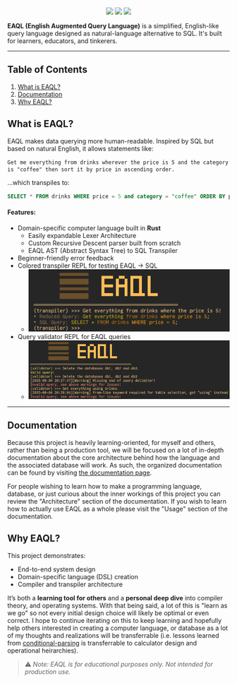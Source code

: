 <div align="center">
    <picture>
        <source media="(prefers-color-scheme: dark)" srcset="./docs/images/logos/eaql-logo-white.svg">
        <source media="(prefers-color-scheme: light)" srcset="./docs/images/logos/eaql-logo-black.svg">
        <img height="250px" src=""/>
    </picture>
</div>

<p align="center">
    <img href="https://github.com/matthambrecht/eaql/actions/workflows/unit-tests.yaml" src="https://github.com/matthambrecht/eaql/actions/workflows/unit-tests.yaml/badge.svg"/>
    <img href="https://github.com/matthambrecht/eaql/actions/workflows/doc-tests.yaml" src="https://github.com/matthambrecht/eaql/actions/workflows/doc-tests.yaml/badge.svg"/>
    <img href="https://github.com/matthambrecht/eaql/actions/workflows/integration-tests.yaml" src="https://github.com/matthambrecht/eaql/actions/workflows/integration-tests.yaml/badge.svg"/>
</p>

**EAQL (English Augmented Query Language)** is a simplified, English-like query language designed as natural-language alternative to SQL. It's built for learners, educators, and tinkerers.

---

## Table of Contents
1. [What is EAQL?](#what-is-eaql)
2. [Documentation](#documentation)
3. [Why EAQL?](#why-eaql)

## What is EAQL?

EAQL makes data querying more human-readable. Inspired by SQL but based on natural English, it allows statements like:

```
Get me everything from drinks wherever the price is 5 and the category is "coffee" then sort it by price in ascending order.
```

...which transpiles to:

```sql
SELECT * FROM drinks WHERE price = 5 and category = "coffee" ORDER BY price ASC;
```

#### Features:

* Domain-specific computer language built in **Rust**
    * Easily expandable Lexer Architecture
    * Custom Recursive Descent parser built from scratch
    * EAQL AST (Abstract Syntax Tree) to SQL Transpiler
* Beginner-friendly error feedback
* Colored transpiler REPL for testing EAQL → SQL
    * ![](./docs/images/screenshots/transpile.png)
* Query validator REPL for EAQL queries
    * ![](./docs/images/screenshots/validate.png)

---

## Documentation

Because this project is heavily learning-oriented, for myself and others, rather than being a production tool, we will be focused on a lot of in-depth documentation about the core architecture behind how the language and the associated database will work. As such, the organized documentation can be found by visiting [the documentation page](./docs/DOCUMENTATION.md).

For people wishing to learn how to make a programming language, database, or just curious about the inner workings of this project you can review the "Architecture" section of the documentation. If you wish to learn how to actually use EAQL as a whole please visit the "Usage" section of the documentation.

## Why EAQL?

This project demonstrates:

* End-to-end system design
* Domain-specific language (DSL) creation
* Compiler and transpiler architecture

It’s both a **learning tool for others** and a **personal deep dive** into compiler theory, and operating systems. With that being said, a lot of this is "learn as we go" so not every initial design choice will likely be optimal or even correct. I hope to continue iterating on this to keep learning and hopefully help others interested in creating a computer language, or database as a lot of my thoughts and realizations will be transferrable (i.e. lessons learned from [conditional-parsing](docs/eaql/architecture/CONDITIONAL.md) is transferrable to calculator design and operational heirarchies).

> ⚠️ *Note: EAQL is for educational purposes only. Not intended for production use.*